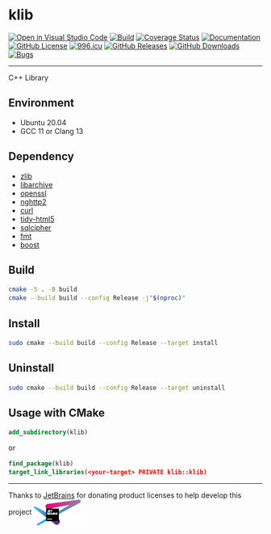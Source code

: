 # klib

[![Open in Visual Studio Code](https://open.vscode.dev/badges/open-in-vscode.svg)](https://open.vscode.dev/KaiserLancelot/klib)
[![Build](https://github.com/KaiserLancelot/klib/actions/workflows/build.yml/badge.svg)](https://github.com/KaiserLancelot/klib/actions/workflows/build.yml)
[![Coverage Status](https://coveralls.io/repos/github/KaiserLancelot/klib/badge.svg?branch=main)](https://coveralls.io/github/KaiserLancelot/klib?branch=main)
[![Documentation](https://img.shields.io/badge/docs-doxygen-blue)](https://kaiserlancelot.github.io/klib)
[![GitHub License](https://img.shields.io/github/license/KaiserLancelot/klib)](https://github.com/KaiserLancelot/klib/blob/main/LICENSE)
[![996.icu](https://img.shields.io/badge/link-996.icu-red.svg)](https://996.icu)
[![GitHub Releases](https://img.shields.io/github/release/KaiserLancelot/klib)](https://github.com/KaiserLancelot/klib/releases/latest)
[![GitHub Downloads](https://img.shields.io/github/downloads/KaiserLancelot/klib/total)](https://github.com/KaiserLancelot/klib/releases)
[![Bugs](https://img.shields.io/github/issues/KaiserLancelot/klib/bug)](https://github.com/KaiserLancelot/klib/issues?q=is%3Aopen+is%3Aissue+label%3Abug)

---

C++ Library

## Environment

- Ubuntu 20.04
- GCC 11 or Clang 13

## Dependency

- [zlib](https://github.com/madler/zlib)
- [libarchive](https://github.com/libarchive/libarchive)
- [openssl](https://github.com/openssl/openssl)
- [nghttp2](https://github.com/nghttp2/nghttp2)
- [curl](https://github.com/curl/curl)
- [tidy-html5](https://github.com/htacg/tidy-html5)
- [sqlcipher](https://github.com/sqlcipher/sqlcipher)
- [fmt](https://github.com/fmtlib/fmt)
- [boost](https://www.boost.org/)

## Build

```bash
cmake -S . -B build
cmake --build build --config Release -j"$(nproc)"
```

## Install

```bash
sudo cmake --build build --config Release --target install
```

## Uninstall

```bash
sudo cmake --build build --config Release --target uninstall
```

## Usage with CMake

```cmake
add_subdirectory(klib)
```

or

```cmake
find_package(klib)
target_link_libraries(<your-target> PRIVATE klib::klib)
```

---

Thanks to [JetBrains](https://www.jetbrains.com/) for donating product licenses to help develop this project <a href="https://www.jetbrains.com/"><img src="logo/jetbrains.svg" width="94" align="center" /></a>
